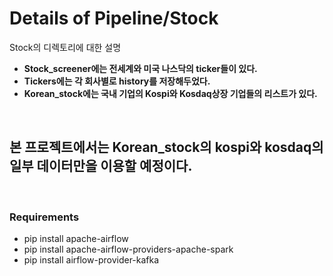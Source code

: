 # Details of Pipeline/Stock
Stock의 디렉토리에 대한 설명
- **Stock_screener에는 전세계와 미국 나스닥의 ticker들이 있다.**
- **Tickers에는 각 회사별로 history를 저장해두었다.**
- **Korean_stock에는 국내 기업의 Kospi와 Kosdaq상장 기업들의 리스트가 있다.**

<br>

## 본 프로젝트에서는 Korean_stock의 kospi와 kosdaq의 일부 데이터만을 이용할 예정이다.


<br>

### Requirements
- pip install apache-airflow
- pip install apache-airflow-providers-apache-spark
- pip install airflow-provider-kafka
